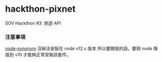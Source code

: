 # hackthon-pixnet
SOV Hackthon #3: 旅遊 API

### 注意事項
[node-synonym](https://github.com/Samurais/node-synonyms) 沒辦法安裝在 node v12.x 版本
所以要開發的話，要把 node 降版到 v10 才能夠正常安裝該套件。
